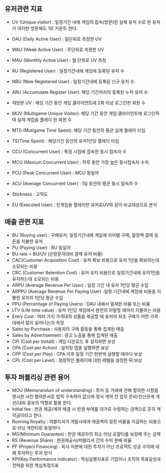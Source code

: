 ## 유저관련 지표

* UV (Unique visitor) : 일정기간 내에 게임의 접속(방문)한 실제 유저 수로 한 유저가 여러번 방문해도 1로 카운트 한다.
* DAU (Daily Active User) : 일단위로 측정한 UV
* WAU (Week Active User) : 주단위로 측정한 UV
* MAU (Monthly Active User) : 월 단위로 UV 측정
* RU (Registered User) : 일정기간내에 게임에 등록된 유저 수
* NRU (New Registered User) : 일정기간내에 등록된 신규 유저 수.
* ARU (Accumulate Register User): 해당 기간까지의 등록된 누적 유저 수
* 재방문 UV : 해당 기간 동안 게임 클라이언트에 2회 이상 로그인한 회원 수


* MUV (Multigame Unique Visitor): 해당 기간 동안 게임 클라이언트에 로그인하여 실제 게임을 플레이 한 회원 수
* MTS (Mutigame Time Spent): 해당 기간 동안의 평균 실제 플레이 타임
* TS(Time Spent) : 해당기간 동안의 유저1인당 플레이 타임
* CCU (Concurrent User) : 특정 시점에 접속한 동시 접속자 수
* MCU (Maxium Concurrent User) : 하루 동안 가장 높은 동시접속자 수치.
* PCU (Peak Concurrent User) : MCU 동일어
* ACU (Average Concurrent User) : 1일 동안의 평균 동시 접속자 수
* Stickness : 고착도
* EU (Executed User) : 인게임을 플레이한 유저로UV와 같이 비교대상으로 분석

 

## 매출 관련 지표

* BU (Buying user) : 구매유저, 일정기간내에 게임에 아이템 구매, 월정액 결제 등 돈을 지불한 유저
* PU (Paying User) : BU 동일어
* BU rate = BU/UV (순방문자대비 결제 유저 비율)
* CAC(Customer Acquisition Cost) : 유저 확보 비용으로 유저 1인을 확보하는데 소모되는 비용
* CRC (Customer Retention Cost) : 유저 유지 비용으로 일정기간내에 유저1인을 유지하는데 소모되는 비용
* ARPU (Average Revenue Per User) : 일정 기간 내 유저 1인당 평균 수입
* ARPPU (Average Revenue Per Paying User) :일정 기간내에 게임에 비용을 지불한 유저의 1인당 평균 수입
* PPU (Percentage of Paying Users) : DAU 내에서 결제한 비율 또는 비율
* LTV (Life time value) : 유저 1인당 게임에서 완전히 이탈할 때까지 지불하는 비용
* Entry Cost : 여러 가지 가격대의 상품을 제공할 때 유저의 최초 구매가 어떤 가격대에서 많이 일어나는지 측정
* Sales by Purchase : 사용자의 구매 활동을 통해 집계된 매출
* Sales by Advertisement : 광고 노출을 통해 집계된 매출
* CPI (Cost per Install) : 게임 다운로드 후 설치하면 보상
* CPA (Cost per Action) : 설치된 앱을 실행하면 보상
* CPP (Cost per Play) : CPA 이후 일정 기간 한번씩 실행할 때마다 보상
* CPL (Cost per Level) : 정량적인 플레이에 대한 레벨을 설정한 뒤 보상

 

## 투자 퍼블리싱 관련 용어

* MOU (Memorandum of understanding) : 투자 등 거래에 관해 합의한 사항을 명시한 사전 협의문서로 법적 구속력이 없으며 정식 계약 전 업무 준비/친선관계 개선/대외 홍보의 역할로 활용 한다.
* Initial fee : 판권 제공/계약 체결 시 판권 부여를 대가로 수령하는 금액으로 흔히 계약금이라고 한다.
* Running Royalty : 퍼블리셔가 개발사에게 매출액의 일정 비율을 지급하는 비용으로 러닝 개런티랑 동일하다.
* MG(Minimum Guarantee) :  판권 제공자의 최소 러닝 로얄티를 보장해 주는 금액
* RS (Revenue Share) : 판권제공사/퍼블리셔 간의 수익 분배 비율
* PF (Project Financing) : 회사 지분에 대한 투자가 아닌 프로젝트 성공 수익에 대해 투자하는 투자 방식
* KPI(Key Performance Indicator) : 핵심실행지표로 기업이나 조직의 목표달성과 전략을 위한 핵심측정지표
